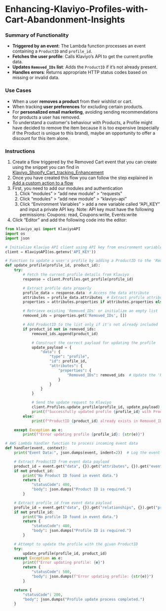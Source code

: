 # Enhancing-Klaviyo-Profiles-with-Cart-Abandonment-Insights

### **Summary of Functionality**

* **Triggered by an event**: The Lambda function processes an event containing a `ProductID` and `profile_id`.  
* **Fetches the user profile**: Calls Klaviyo’s API to get the current profile data.  
* **Updates `Removed_IDs` list**: Adds the `ProductID` if it’s not already present.  
* **Handles errors**: Returns appropriate HTTP status codes based on missing or invalid data.

### **Use Cases**

* When a user **removes a product** from their wishlist or cart.  
* When tracking **user preferences** for excluding certain products.  
* For **personalized email marketing**, avoiding sending recommendations for products a user has removed.  
* To understand a customer's behaviour with Products, a Profile might have decided to remove the item because it is too expensive (especially if the Product is unique to this brand), maybe an opportunity to offer a discount for this item alone. 

### **Instructions**

1. Create a flow triggered by the Removed Cart event that you can create using the snippet you can find in [Klaviyo\_Shopify\_Cart\_tracking\_Enhancement](https://github.com/FX-Klaviyo/Klaviyo_Shopify_Cart_tracking_Enhancement/)  
2. Once you have created this flow you can follow the step explained in [Add a custom action to a flow](https://developers.klaviyo.com/en/docs/add_a_custom_action_to_a_flow)   
3. First, you need to add our modules and authentication  
   1. Click “modules” \> “add new module” \> “requests”  
   2. Click “modules” \> “add new module” \> “klaviyo-api”  
   3. Click “Environment Variables” \> add a new variable called “API\_KEY” and input a private API key. Note: API key must have the following permissions: Coupons: read, Coupons:write, Events:write  
4. Click “Editor” and add the following code into the editor:

```py
from klaviyo_api import KlaviyoAPI
import os
import json

# Initialize Klaviyo API client using API key from environment variables
client = KlaviyoAPI(os.getenv('API_KEY'))

# Function to update a user's profile by adding a ProductID to the 'Removed_IDs' list
def update_profile(profile_id, product_id):
    try:
        # Fetch the current profile details from Klaviyo
        response = client.Profiles.get_profile(profile_id)

        # Extract profile data properly
        profile_data = response.data  # Access the data attribute
        attributes = profile_data.attributes  # Extract profile attributes
        properties = attributes.properties if attributes.properties else {}  # Ensure properties exist

        # Retrieve existing 'Removed_IDs' or initialize an empty list
        removed_ids = properties.get('Removed_IDs', [])

        # Add ProductID to the list only if it's not already included
        if product_id not in removed_ids:
            removed_ids.append(product_id)

            # Construct the correct payload for updating the profile
            update_payload = {
                "data": {
                    "type": "profile",
                    "id": profile_id,
                    "attributes": {
                        "properties": {
                            "Removed_IDs": removed_ids  # Update the 'Removed_IDs' property
                        }
                    }
                }
            }

            # Send the update request to Klaviyo
            client.Profiles.update_profile(profile_id, update_payload)
            print(f"Successfully updated profile {profile_id} with ProductID {product_id}.")
        else:
            print(f"ProductID {product_id} already exists in Removed_IDs.")

    except Exception as e:
        print(f"Error updating profile {profile_id}: {str(e)}")

# AWS Lambda handler function to process incoming event data
def handler(event, context):
    print("Event Data:", json.dumps(event, indent=2))  # Log the event for debugging

    # Extract ProductID from event data payload
    product_id = event.get("data", {}).get("attributes", {}).get("event_properties", {}).get("ProductID")
    if not product_id:
        print("No Product ID found in event data.")
        return {
            "statusCode": 400,
            "body": json.dumps("Product ID is required.")
        }

    # Extract profile_id from event data payload
    profile_id = event.get("data", {}).get("relationships", {}).get("profile", {}).get("data", {}).get("id")
    if not profile_id:
        print("No profile ID found in event data.")
        return {
            "statusCode": 400,
            "body": json.dumps("Profile ID is required.")
        }

    # Attempt to update the profile with the given ProductID
    try:
        update_profile(profile_id, product_id)
    except Exception as e:
        print(f"Error updating profile: {e}")
        return {
            "statusCode": 500,
            "body": json.dumps(f"Error updating profile: {str(e)}")
        }

    return {
        "statusCode": 200,
        "body": json.dumps("Profile update process completed.")
    }


```
